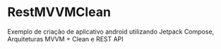 # RestMVVMClean
Exemplo de criação de aplicativo android utilizando Jetpack Compose, Arquiteturas MVVM + Clean e REST API
